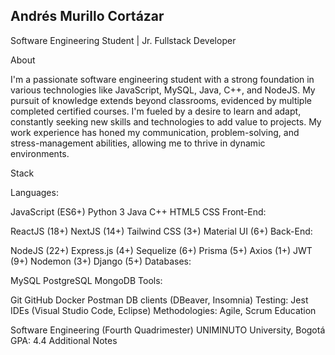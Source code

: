 ## Andrés Murillo Cortázar

Software Engineering Student | Jr. Fullstack Developer

About

I'm a passionate software engineering student with a strong foundation in various technologies like JavaScript, MySQL, Java, C++, and NodeJS. My pursuit of knowledge extends beyond classrooms, evidenced by multiple completed certified courses. I'm fueled by a desire to learn and adapt, constantly seeking new skills and technologies to add value to projects. My work experience has honed my communication, problem-solving, and stress-management abilities, allowing me to thrive in dynamic environments.

Stack

Languages:

JavaScript (ES6+)
Python 3
Java
C++
HTML5
CSS
Front-End:

ReactJS (18+)
NextJS (14+)
Tailwind CSS (3+)
Material UI (6+)
Back-End:

NodeJS (22+)
Express.js (4+)
Sequelize (6+)
Prisma (5+)
Axios (1+)
JWT (9+)
Nodemon (3+)
Django (5+)
Databases:

MySQL
PostgreSQL
MongoDB
Tools:

Git
GitHub
Docker
Postman
DB clients (DBeaver, Insomnia)
Testing: Jest
IDEs (Visual Studio Code, Eclipse)
Methodologies: Agile, Scrum
Education

Software Engineering (Fourth Quadrimester)
UNIMINUTO University, Bogotá
GPA: 4.4
Additional Notes
